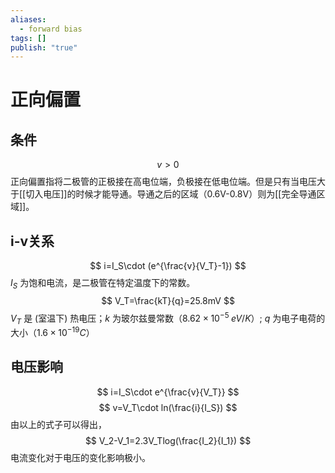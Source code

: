 ```yaml
---
aliases:
  - forward bias
tags: []
publish: "true"
---
```


# 正向偏置
## 条件
$$
v>0
$$
正向偏置指将二极管的正极接在高电位端，负极接在低电位端。但是只有当电压大于[[切入电压]]的时候才能导通。导通之后的区域（0.6V-0.8V）则为[[完全导通区域]]。

## i-v关系
$$
i=I_S\cdot (e^{\frac{v}{V_T}-1})
$$
$I_S$ 为饱和电流，是二极管在特定温度下的常数。
$$
V_T=\frac{kT}{q}=25.8mV
$$
$V_T$ 是 (室温下) 热电压；$k$ 为玻尔兹曼常数（$8.62\times 10^{-5} \; eV/K$）; $q$ 为电子电荷的大小（$1.6\times 10^{-19} C$）

## 电压影响
$$
i=I_S\cdot e^{\frac{v}{V_T}}
$$
$$
v=V_T\cdot ln(\frac{i}{I_S})
$$
由以上的式子可以得出，
$$
V_2-V_1=2.3V_Tlog(\frac{I_2}{I_1})
$$
电流变化对于电压的变化影响极小。
